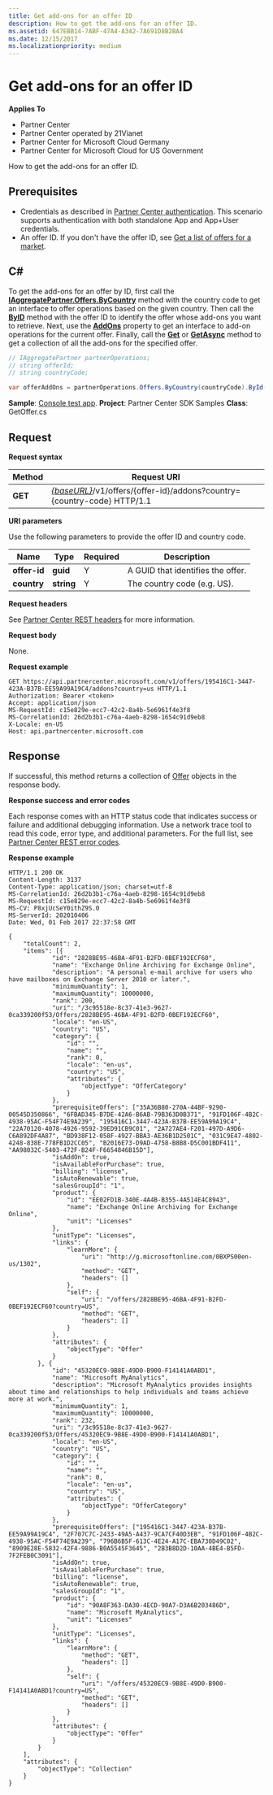```yaml
---
title: Get add-ons for an offer ID
description: How to get the add-ons for an offer ID.
ms.assetid: 647EBB14-7ABF-47A4-A342-7A691D8B2BA4
ms.date: 12/15/2017
ms.localizationpriority: medium
---
```


# Get add-ons for an offer ID


**Applies To**

- Partner Center
- Partner Center operated by 21Vianet
- Partner Center for Microsoft Cloud Germany
- Partner Center for Microsoft Cloud for US Government

How to get the add-ons for an offer ID.

## <span id="Prerequisites"/><span id="prerequisites"/><span id="PREREQUISITES"/>Prerequisites


- Credentials as described in [Partner Center authentication](partner-center-authentication.md). This scenario supports authentication with both standalone App and App+User credentials.
- An offer ID. If you don't have the offer ID, see [Get a list of offers for a market](get-a-list-of-offers-for-a-market.md).

## <span id="C_"/><span id="c_"/>C#


To get the add-ons for an offer by ID, first call the [**IAggregatePartner.Offers.ByCountry**](https://docs.microsoft.com/dotnet/api/microsoft.store.partnercenter.genericoperations.icountryselector-1.bycountry) method with the country code to get an interface to offer operations based on the given country. Then call the [**ByID**](https://docs.microsoft.com/dotnet/api/microsoft.store.partnercenter.offers.ioffercollection.byid) method with the offer ID to identify the offer whose add-ons you want to retrieve. Next, use the [**AddOns**](https://docs.microsoft.com/dotnet/api/microsoft.store.partnercenter.offers.ioffer.addons) property to get an interface to add-on operations for the current offer. Finally, call the [**Get**](https://docs.microsoft.com/dotnet/api/microsoft.store.partnercenter.offers.iofferaddons.get) or [**GetAsync**](https://docs.microsoft.com/dotnet/api/microsoft.store.partnercenter.offers.iofferaddons.getasync) method to get a collection of all the add-ons for the specified offer.

``` csharp
// IAggregatePartner partnerOperations;
// string offerId;
// string countryCode;

var offerAddOns = partnerOperations.Offers.ByCountry(countryCode).ById(offerId).AddOns.Get();
```

**Sample**: [Console test app](console-test-app.md). **Project**: Partner Center SDK Samples **Class**: GetOffer.cs

## <span id="Request"/><span id="request"/><span id="REQUEST"/>Request


**Request syntax**

| Method  | Request URI                                                                                             |
|---------|---------------------------------------------------------------------------------------------------------|
| **GET** | [*{baseURL}*](partner-center-rest-urls.md)/v1/offers/{offer-id}/addons?country={country-code} HTTP/1.1 |

 

**URI parameters**

Use the following parameters to provide the offer ID and country code.

| Name         | Type       | Required | Description                       |
|--------------|------------|----------|-----------------------------------|
| **offer-id** | **guid**   | Y        | A GUID that identifies the offer. |
| **country**  | **string** | Y        | The country code (e.g. US).       |

 

**Request headers**

See [Partner Center REST headers](headers.md) for more information.

**Request body**

None.

**Request example**

```http
GET https://api.partnercenter.microsoft.com/v1/offers/195416C1-3447-423A-B37B-EE59A99A19C4/addons?country=us HTTP/1.1
Authorization: Bearer <token>
Accept: application/json
MS-RequestId: c15e829e-ecc7-42c2-8a4b-5e6961f4e3f8
MS-CorrelationId: 26d2b3b1-c76a-4aeb-8298-1654c91d9eb8
X-Locale: en-US
Host: api.partnercenter.microsoft.com
```

## <span id="Response"/><span id="response"/><span id="RESPONSE"/>Response


If successful, this method returns a collection of [Offer](offer-resources.md) objects in the response body.

**Response success and error codes**

Each response comes with an HTTP status code that indicates success or failure and additional debugging information. Use a network trace tool to read this code, error type, and additional parameters. For the full list, see [Partner Center REST error codes](error-codes.md).

**Response example**

```http
HTTP/1.1 200 OK
Content-Length: 3137
Content-Type: application/json; charset=utf-8
MS-CorrelationId: 26d2b3b1-c76a-4aeb-8298-1654c91d9eb8
MS-RequestId: c15e829e-ecc7-42c2-8a4b-5e6961f4e3f8
MS-CV: P8xjUcSeY0ithZ9S.0
MS-ServerId: 202010406
Date: Wed, 01 Feb 2017 22:37:58 GMT

{
    "totalCount": 2,
    "items": [{
            "id": "2828BE95-46BA-4F91-B2FD-0BEF192ECF60",
            "name": "Exchange Online Archiving for Exchange Online",
            "description": "A personal e-mail archive for users who have mailboxes on Exchange Server 2010 or later.",
            "minimumQuantity": 1,
            "maximumQuantity": 10000000,
            "rank": 200,
            "uri": "/3c95518e-8c37-41e3-9627-0ca339200f53/Offers/2828BE95-46BA-4F91-B2FD-0BEF192ECF60",
            "locale": "en-US",
            "country": "US",
            "category": {
                "id": "",
                "name": "",
                "rank": 0,
                "locale": "en-us",
                "country": "US",
                "attributes": {
                    "objectType": "OfferCategory"
                }
            },
            "prerequisiteOffers": ["35A36B80-270A-44BF-9290-00545D350866", "6FBAD345-B7DE-42A6-B6AB-79B363D0B371", "91FD106F-4B2C-4938-95AC-F54F74E9A239", "195416C1-3447-423A-B37B-EE59A99A19C4", "22A70120-4078-4926-9592-39ED91CB9C01", "2A727AE4-F201-497D-A9D6-C6A892DF4A87", "BD938F12-058F-4927-BBA3-AE36B1D2501C", "031C9E47-4802-4248-838E-778FB1D2CC05", "B2016E73-D9AD-4758-B8B8-D5C001BDF411", "AA98032C-5403-472F-B24F-F6654846B15D"],
            "isAddOn": true,
            "isAvailableForPurchase": true,
            "billing": "license",
            "isAutoRenewable": true,
            "salesGroupId": "1",
            "product": {
                "id": "EE02FD1B-340E-4A4B-B355-4A514E4C8943",
                "name": "Exchange Online Archiving for Exchange Online",
                "unit": "Licenses"
            },
            "unitType": "Licenses",
            "links": {
                "learnMore": {
                    "uri": "http://g.microsoftonline.com/0BXPS00en-us/1302",
                    "method": "GET",
                    "headers": []
                },
                "self": {
                    "uri": "/offers/2828BE95-46BA-4F91-B2FD-0BEF192ECF60?country=US",
                    "method": "GET",
                    "headers": []
                }
            },
            "attributes": {
                "objectType": "Offer"
            }
        }, {
            "id": "45320EC9-9B8E-49D0-B900-F14141A0ABD1",
            "name": "Microsoft MyAnalytics",
            "description": "Microsoft MyAnalytics provides insights about time and relationships to help individuals and teams achieve more at work.",
            "minimumQuantity": 1,
            "maximumQuantity": 10000000,
            "rank": 232,
            "uri": "/3c95518e-8c37-41e3-9627-0ca339200f53/Offers/45320EC9-9B8E-49D0-B900-F14141A0ABD1",
            "locale": "en-US",
            "country": "US",
            "category": {
                "id": "",
                "name": "",
                "rank": 0,
                "locale": "en-us",
                "country": "US",
                "attributes": {
                    "objectType": "OfferCategory"
                }
            },
            "prerequisiteOffers": ["195416C1-3447-423A-B37B-EE59A99A19C4", "2F707C7C-2433-49A5-A437-9CA7CF40D3EB", "91FD106F-4B2C-4938-95AC-F54F74E9A239", "796B6B5F-613C-4E24-A17C-EBA730D49C02", "8909E28E-5832-42F4-9886-B0A5545F3645", "2B3B8D2D-10AA-4BE4-B5FD-7F2FEB0C3091"],
            "isAddOn": true,
            "isAvailableForPurchase": true,
            "billing": "license",
            "isAutoRenewable": true,
            "salesGroupId": "1",
            "product": {
                "id": "90A8F363-DA30-4ECD-90A7-D3A6B203486D",
                "name": "Microsoft MyAnalytics",
                "unit": "Licenses"
            },
            "unitType": "Licenses",
            "links": {
                "learnMore": {
                    "method": "GET",
                    "headers": []
                },
                "self": {
                    "uri": "/offers/45320EC9-9B8E-49D0-B900-F14141A0ABD1?country=US",
                    "method": "GET",
                    "headers": []
                }
            },
            "attributes": {
                "objectType": "Offer"
            }
        }
    ],
    "attributes": {
        "objectType": "Collection"
    }
}
```

 

 




